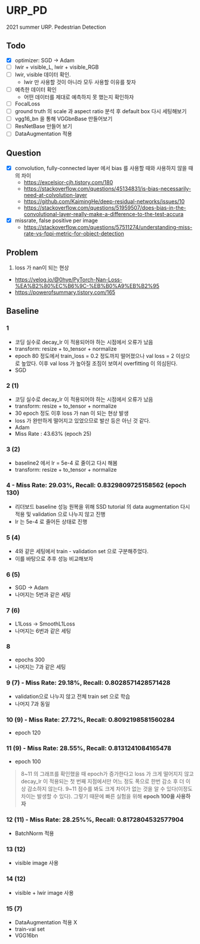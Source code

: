 # URP_PD
2021 summer URP. Pedestrian Detection

## Todo
- [x] optimizer: SGD -> Adam
- [ ] lwir + visible_L, lwir + visible_RGB
- [ ] lwir, visible 데이터 확인.
  - lwir 만 사용할 것이 아니라 모두 사용할 이유를 찾자
- [ ] 예측한 데이터 확인
  - 어떤 데이터를 제대로 예측하지 못 했는지 확인하자
- [ ] FocalLoss
- [ ] ground truth 의 scale 과 aspect ratio 분석 후 default box 다시 세팅해보기
- [ ] vgg16_bn 을 통해 VGGbnBase 만들어보기
- [ ] ResNetBase 만들어 보기
- [ ] DataAugmentation 적용

## Question
- [x] convolution, fully-connected layer 에서 bias 를 사용할 때와 사용하지 않을 때의 차이
  - https://excelsior-cjh.tistory.com/180
  - https://stackoverflow.com/questions/45134831/is-bias-necessarily-need-at-colvolution-layer
  - https://github.com/KaimingHe/deep-residual-networks/issues/10
  - https://stackoverflow.com/questions/51959507/does-bias-in-the-convolutional-layer-really-make-a-difference-to-the-test-accura
- [x] missrate, false positive per image
  - https://stackoverflow.com/questions/57511274/understanding-miss-rate-vs-fppi-metric-for-object-detection

## Problem
1. loss 가 nan이 되는 현상
- https://velog.io/@0hye/PyTorch-Nan-Loss-%EA%B2%80%EC%B6%9C-%EB%B0%A9%EB%B2%95
- https://powerofsummary.tistory.com/165

## Baseline

### 1
- 코딩 실수로 decay_lr 이 적용되어야 하는 시점에서 오류가 났음
- transform: resize + to_tensor + normalize
- epoch 80 정도에서 train_loss = 0.2 정도까지 떨어졌으나 val loss = 2 이상으로 높았다. 이후 val loss 가 높아질 조짐이 보여서 overfitting 이 의심된다.
- SGD

### 2 (1)
- 코딩 실수로 decay_lr 이 적용되어야 하는 시점에서 오류가 났음
- transform: resize + to_tensor + normalize
- 30 epoch 정도 이후 loss 가 nan 이 되는 현상 발생
- loss 가 완만하게 떨어지고 있었으므로 발산 등은 아닌 것 같다.
- Adam
- Miss Rate : 43.63% (epoch 25)

### 3 (2)
- baseline2 에서 lr = 5e-4 로 줄이고 다시 해봄
- transform: resize + to_tensor + normalize

### 4 - Miss Rate: 29.03%, Recall: 0.8329809725158562 (epoch 130)
- 리더보드 baseline 성능 원복을 위해 SSD tutorial 의 data augmentation 다시 적용 및 validation 으로 나누지 않고 진행
- lr 는 5e-4 로 줄어든 상태로 진행


### 5 (4)
- 4와 같은 세팅에서 train - validation set 으로 구분해주었다.
- 이를 바탕으로 추후 성능 비교해보자

### 6 (5)
- SGD -> Adam
- 나머지는 5번과 같은 세팅

### 7 (6)
- L1Loss -> SmoothL1Loss
- 나머지는 6번과 같은 세팅

### 8
- epochs 300
- 나머지는 7과 같은 세팅

### 9 (7) - Miss Rate: 29.18%, Recall: 0.8028571428571428
- validation으로 나누지 않고 전체 train set 으로 학습
- 나머지 7과 동일

### 10 (9) - Miss Rate: 27.72%, Recall: 0.8092198581560284
- epoch 120

### 11 (9) - Miss Rate: 28.55%, Recall: 0.8131241084165478
- epoch 100
> 8~11 의 그래프를 확인했을 때 epoch가 증가한다고 loss 가 크게 떨어지지 않고 decay_lr 이 적용되는 첫 번째 지점에서만 어느 정도 폭으로 한번 감소 후 더 이상 감소하지 않는다. 9~11 점수를 봐도 크게 차이가 없는 것을 알 수 있다(이정도 차이는 발생할 수 있다). 그렇기 때문에 빠른 실험을 위해 **epoch 100을 사용하자**

### 12 (11) - Miss Rate: 28.25%%, Recall: 0.8172804532577904
- BatchNorm 적용
> 

### 13 (12)
- visible image 사용

### 14 (12)
- visible + lwir image 사용

### 15 (7)
- DataAugmentation 적용 X
- train-val set
- VGG16bn